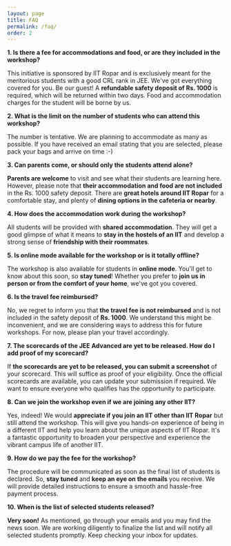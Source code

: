 ```yaml
---
layout: page
title: FAQ
permalink: /faq/
order: 2
---
```


**1. Is there a fee for accommodations and food, or are they included in the workshop?**

This initiative is sponsored by IIT Ropar and is exclusively meant for the meritorious students with a good CRL rank in JEE. We've got everything covered for you. Be our guest! A **refundable safety deposit of Rs. 1000** is required, which will be returned within two days. Food and accommodation charges for the student will be borne by us.

**2. What is the limit on the number of students who can attend this workshop?**

The number is tentative. We are planning to accommodate as many as possible. If you have received an email stating that you are selected, please pack your bags and arrive on time :-)

**3. Can parents come, or should only the students attend alone?**

**Parents are welcome** to visit and see what their students are learning here. However, please note that **their accommodation and food are not included** in the Rs. 1000 safety deposit. There are **great hotels around IIT Ropar** for a comfortable stay, and plenty of **dining options in the cafeteria or nearby**.

**4. How does the accommodation work during the workshop?**

All students will be provided with **shared accommodation**. They will get a good glimpse of what it means to **stay in the hostels of an IIT** and develop a strong sense of **friendship with their roommates**.  

**5. Is online mode available for the workshop or is it totally offline?**

The workshop is also available for students in **online mode**. You'll get to know about this soon, so **stay tuned**! Whether you prefer to **join us in person or from the comfort of your home**, we've got you covered.

**6. Is the travel fee reimbursed?**

No, we regret to inform you that **the travel fee is not reimbursed** and is not included in the safety deposit of **Rs. 1000**. We understand this might be inconvenient, and we are considering ways to address this for future workshops. For now, please plan your travel accordingly.

**7. The scorecards of the JEE Advanced are yet to be released. How do I add proof of my scorecard?**

If **the scorecards are yet to be released, you can submit a screenshot** of your scorecard. This will suffice as proof of your eligibility. Once the official scorecards are available, you can update your submission if required. We want to ensure everyone who qualifies has the opportunity to participate.

**8. Can we join the workshop even if we are joining any other IIT?**

Yes, indeed! We would **appreciate if you join an IIT other than IIT Ropar** but still attend the workshop. This will give you hands-on experience of being in a different IIT and help you learn about the unique aspects of IIT Ropar. It's a fantastic opportunity to broaden your perspective and experience the vibrant campus life of another IIT.

**9. How do we pay the fee for the workshop?**

The procedure will be communicated as soon as the final list of students is declared. So, **stay tuned** and **keep an eye on the emails** you receive. We will provide detailed instructions to ensure a smooth and hassle-free payment process.

**10. When is the list of selected students released?**

**Very soon!** As mentioned, go through your emails and you may find the news soon. We are working diligently to finalize the list and will notify all selected students promptly. Keep checking your inbox for updates.


